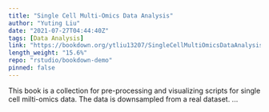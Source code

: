 ```yaml
---
title: "Single Cell Multi-Omics Data Analysis"
author: "Yuting Liu"
date: "2021-07-27T04:44:40Z"
tags: [Data Analysis]
link: "https://bookdown.org/ytliu13207/SingleCellMultiOmicsDataAnalysis/"
length_weight: "15.6%"
repo: "rstudio/bookdown-demo"
pinned: false
---
```


This book is a collection for pre-processing and visualizing scripts for single cell milti-omics data. The data is downsampled from a real dataset. ...

